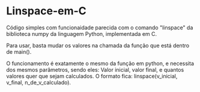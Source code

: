 # Linspace-em-C

Código simples com funcionaidade parecida com o comando "linspace" da biblioteca numpy da linguagem Python, implementada em C.

Para usar, basta mudar os valores na chamada da função que está dentro de main().

O funcionamento é exatamente o mesmo da função em python, e necessita dos mesmos parâmetros, sendo eles: Valor inicial, valor final, e quantos valores quer que sejam calculados.
O formato fica: linspace(v_inicial, v_final, n_de_v_calculado).
